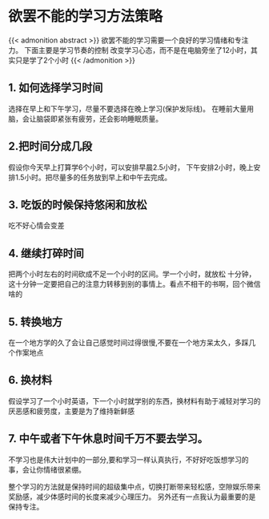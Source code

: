 # 欲罢不能的学习方法策略

{{< admonition abstract >}}
欲罢不能的学习需要一个良好的学习情绪和专注力。
下面主要是学习节奏的控制
改变学习心态，而不是在电脑旁坐了12小时，其实只是学了2个小时
{{< /admonition >}}
## 1. 如何选择学习时间
选择在早上和下午学习，尽量不要选择在晚上学习(保护发际线)。
在睡前大量用脑，会让脑袋即紧张有疲劳，还会影响睡眠质量。
## 2.把时间分成几段
假设你今天早上打算学6个小时，可以安排早晨2.5小时，
下午安排2小时，晚上安排1.5小时。把尽量多的任务放到早上和中午去完成。
## 3. 吃饭的时候保持悠闲和放松
吃不好心情会变差
## 4. 继续打碎时间
把两个小时左右的时间砍成不足一个小时的区间。学一个小时，就放松 十分钟，这十分钟一定要把自己的注意力转移到别的事情上。看点不相干的书啊，回个微信啥的
## 5. 转换地方
在一个地方学的久了会让自己感觉时间过得很慢,不要在一个地方呆太久，多踩几个作案地点
## 6. 换材料
假设学习了一个小时英语，下一个小时就学别的东西，换材料有助于减轻对学习的厌恶感和疲劳度，主要是为了维持新鲜感
## 7. 中午或者下午休息时间千万不要去学习。
不学习也是伟大计划中的一部分,要和学习一样认真执行，不好好吃饭想学习的事，会让你情绪很紧绷。


整个学习的方法就是保持时间的超级集中点，切换打断带来轻松感，空隙娱乐带来 奖励感，减少体感时间的长度来减少心理压力。
另外还有一点我认为最重要的是保持专注。
